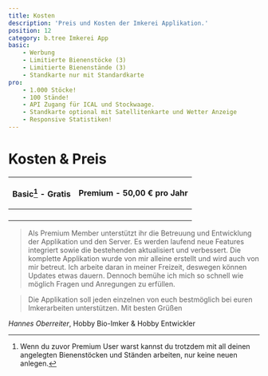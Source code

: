 ```yaml
---
title: Kosten
description: 'Preis und Kosten der Imkerei Applikation.'
position: 12
category: b.tree Imkerei App
basic:
    - Werbung
    - Limitierte Bienenstöcke (3)
    - Limitierte Bienenstände (3)
    - Standkarte nur mit Standardkarte
pro:
    - 1.000 Stöcke!
    - 100 Stände!
    - API Zugang für ICAL und Stockwaage.
    - Standkarte optional mit Satellitenkarte und Wetter Anzeige
    - Responsive Statistiken!
---
```


# Kosten & Preis

<table class="table-auto">
<thead><tr>
<th>

Basic[^1] - Gratis

</th><th>

Premium - 50,00 € pro Jahr

</th>
<tbody class="dark:text-gray-300">
<tr>
<td>

<BaseList :items="basic" icon-color="text-yellow-500"></BaseList>

</td><td>

<BaseList :items="pro" icon-color="text-green-500"></BaseList>

</td>
</tr>
</tbody>
</table>

> Als Premium Member unterstützt ihr die Betreuung und Entwicklung der Applikation und den Server. Es werden laufend neue Features integriert sowie die bestehenden aktualisiert und verbessert. Die komplette Applikation wurde von mir alleine erstellt und wird auch von mir betreut. Ich arbeite daran in meiner Freizeit, deswegen können Updates etwas dauern. Dennoch bemühe ich mich so schnell wie möglich Fragen und Anregungen zu erfüllen.

> Die Applikation soll jeden einzelnen von euch bestmöglich bei euren Imkerarbeiten unterstützen.
> Mit besten Grüßen

_Hannes Oberreiter_, Hobby Bio-Imker & Hobby Entwickler

[^1]: Wenn du zuvor Premium User warst kannst du trotzdem mit all deinen angelegten Bienenstöcken und Ständen arbeiten, nur keine neuen anlegen.

<CallToActionContent></CallToActionContent>

